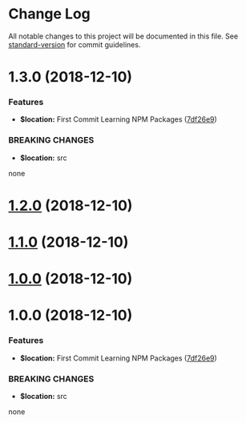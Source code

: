 # Change Log

All notable changes to this project will be documented in this file. See [standard-version](https://github.com/conventional-changelog/standard-version) for commit guidelines.

<a name="1.3.0"></a>
# 1.3.0 (2018-12-10)


### Features

* **$location:** First Commit Learning NPM Packages ([7df26e9](https://github.com/songjian925/npm/commit/7df26e9))


### BREAKING CHANGES

* **$location:** src

none



<a name="1.2.0"></a>
# [1.2.0](https://github.com/songjian925/npm/compare/ITNPM_v1.1.0...1.2.0) (2018-12-10)



<a name="1.1.0"></a>
# [1.1.0](https://github.com/songjian925/npm/compare/ITNPM_v1.0.0...1.1.0) (2018-12-10)



<a name="1.0.0"></a>
# [1.0.0](https://github.com/songjian925/npm/compare/ITNPM_v1.0.0...1.0.0) (2018-12-10)



<a name="1.0.0"></a>
# 1.0.0 (2018-12-10)


### Features

* **$location:** First Commit Learning NPM Packages ([7df26e9](https://github.com/songjian925/npm/commit/7df26e9))


### BREAKING CHANGES

* **$location:** src

none
